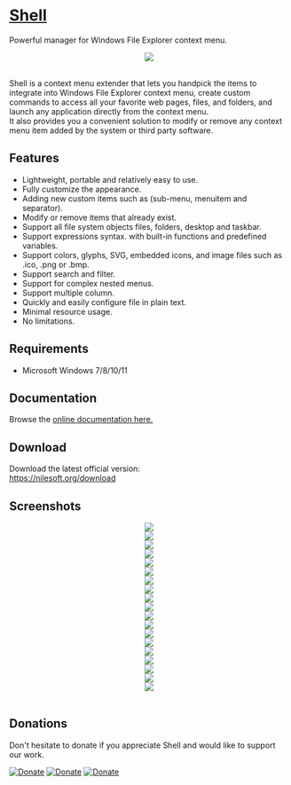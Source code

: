 # [Shell](https://nilesoft.org)
Powerful manager for Windows File Explorer context menu.

<p align="center">
 <img src="https://www.nilesoft.org/images/logo-256.png">
 <br>
 <br>
</p>

<p>
Shell is a context menu extender that lets you handpick the items to integrate into Windows File Explorer context menu, create custom commands to access all your favorite web pages, files, and folders, and launch any application directly from the context menu.<br>
It also provides you a convenient solution to modify or remove any context menu item added by the system or third party software.
</p>


Features
------------------
* Lightweight, portable and relatively easy to use.
* Fully customize the appearance.
* Adding new custom items such as (sub-menu, menuitem and separator).
* Modify or remove items that already exist.
* Support all file system objects files, folders, desktop and taskbar.
* Support expressions syntax. with built-in functions and predefined variables.
* Support colors, glyphs, SVG, embedded icons, and image files such as .ico, .png or .bmp.
* Support search and filter.
* Support for complex nested menus.
* Support multiple column.
* Quickly and easily configure file in plain text.
* Minimal resource usage.
* No limitations.


Requirements
------------------
  * Microsoft Windows 7/8/10/11 


Documentation
------------------
Browse the [online documentation here.](https://nilesoft.org/docs)


Download
------------------
Download the latest official version:  
https://nilesoft.org/download


Screenshots
------------------
<p align="center">
 <img src="https://www.nilesoft.org/images/screenshots/dev.png"><br>
 <img src="https://www.nilesoft.org/images/screenshots/fm.png"><br>
 <img src="https://www.nilesoft.org/images/screenshots/desktop.png"><br>
 <img src="https://www.nilesoft.org/images/screenshots/ss1.png"><br>
 <img src="https://www.nilesoft.org/images/screenshots/ss2.png"><br>
 <img src="https://www.nilesoft.org/images/screenshots/ss3.png"><br>
 <img src="https://www.nilesoft.org/images/screenshots/ss4.png"><br>
 <img src="https://www.nilesoft.org/images/screenshots/ss5.png"><br>
 <img src="https://www.nilesoft.org/images/screenshots/ss6.png"><br>
 <img src="https://www.nilesoft.org/images/screenshots/ss7.png"><br>
 <img src="./templates/themes/images/columns.png"><br>
 <img src="./templates/themes/images/colors.png"><br>
 <img src="./templates/themes/images/blue.png"><br>
 <img src="./templates/themes/images/green.png"><br>
 <img src="./templates/themes/images/yellow.png"><br>
 <img src="./templates/themes/images/gray.png"><br>
 <img src="./templates/themes/images/font-brush-script.png"><br>
 <img src="./templates/themes/images/font-fixedsys.png"><br>
 <img src="./templates/themes/images/font-segoe-script.png">
 <br>
 <br>
</p>

Donations
------------------
Don't hesitate to donate if you appreciate Shell and would like to support our work.  

[![Donate](https://img.shields.io/badge/Donate-PayPal-blue.svg)](https://www.paypal.me/nilesoft)
[![Donate](https://img.shields.io/badge/Donate-BuyMeACoffee-yellow.svg)](https://www.buymeacoffee.com/moudeygo)
[![Donate](https://img.shields.io/badge/Donate-kofi-red.svg)](https://ko-fi.com/moudey)
